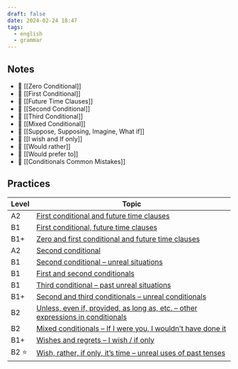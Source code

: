 ```yaml
---
draft: false
date: 2024-02-24 18:47
tags:
  - english
  - grammar
---
```

## Notes
- 📝 [[Zero Conditional]]
- 📝 [[First Conditional]]
- 📝 [[Future Time Clauses]]
- 📝 [[Second Conditional]]
- 📝 [[Third Conditional]]
- 📝 [[Mixed Conditional]]
- 📝 [[Suppose, Supposing, Imagine, What if]]
- 📝 [[I wish and If only]]
- 📝 [[Would rather]]
- 📝 [[Would prefer to]]
- 🤔 [[Conditionals Common Mistakes]]

## Practices
| Level | Topic                                                                                                                                                                       |
| ----- | --------------------------------------------------------------------------------------------------------------------------------------------------------------------------- |
| A2    | [First conditional and future time clauses](https://test-english.com/grammar-points/a2/first-conditional-future-time-clauses/)                                              |
| B1    | [First conditional, future time clauses](https://test-english.com/grammar-points/b1/first-conditional-future-time-clauses/)                                                 |
| B1+   | [Zero and first conditional and future time clauses](https://test-english.com/grammar-points/b1-b2/zero-first-conditional-future-time-clauses/)                             |
| A2    | [Second conditional](https://test-english.com/grammar-points/a2/second-conditional/)                                                                                        |
| B1    | [Second conditional – unreal situations](https://test-english.com/grammar-points/b1/second-conditional-unreal-situations/)                                                  |
| B1    | [First and second conditionals](https://test-english.com/grammar-points/b1/first-and-second-conditionals/)                                                                  |
| B1    | [Third conditional – past unreal situations](https://test-english.com/grammar-points/b1/third-conditional-past-unreal-situations/)                                          |
| B1+   | [Second and third conditionals – unreal conditionals](https://test-english.com/grammar-points/b1-b2/second-third-conditionals/)                                             |
| B2    | [Unless, even if, provided, as long as, etc. – other expressions in conditionals](https://test-english.com/grammar-points/b2/unless-even-if-provided-as-long-conditionals/) |
| B2    | [Mixed conditionals – If I were you, I wouldn’t have done it](https://test-english.com/grammar-points/b2/mixed-conditionals/)                                               |
| B1+   | [Wishes and regrets – I wish / if only](https://test-english.com/grammar-points/b1-b2/wishes-regrets/)                                                                      |
| B2 ⭐      | [Wish, rather, if only, it’s time – unreal uses of past tenses](https://test-english.com/grammar-points/b2/unreal-uses-past-tenses/)                                                                                                                                                                            |
